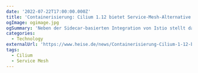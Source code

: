 ```yaml
---
date: '2022-07-22T17:00:00.000Z'
title: 'Containerisierung: Cilium 1.12 bietet Service-Mesh-Alternative zu Istio'
ogImage: ogimage.jpg
ogSummary: 'Neben der Sidecar-basierten Integration von Istio stellt das Open-Source-Netzwerk-Tool Cilium 1.12 nun auch ein Service-Mesh bereit, das ohne Sidecar auskommt'
categories:
  - Technology
externalUrl: 'https://www.heise.de/news/Containerisierung-Cilium-1-12-bietet-Service-Mesh-Alternative-zu-Istio-7186886.html'
tags:
  - Cilium
  - Service Mesh
---
```

